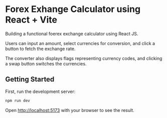 # Forex Exhange Calculator using  React + Vite

 Building a functional foerex exchange calculator using React JS.

 Users can input an amount, select currencies for conversion, and click a button to fetch the exchange rate.
 
 The converter also displays flags representing currency codes, and clicking a swap button switches the currencies.


 ## Getting Started

First, run the development server:

```bash
npm run dev
```

Open [http://localhost:5173](http://localhost:5173) with your browser to see the result.


